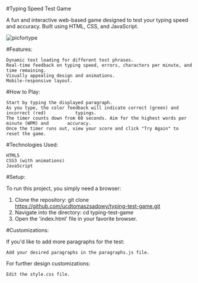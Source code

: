 #Typing Speed Test Game

A fun and interactive web-based game designed to test your typing speed and accuracy. Built using HTML, CSS, and JavaScript.

![picfortype](https://github.com/ucdtomaszsadowy/Typing-Test-Game/assets/102903177/1db97d51-ea66-4fa4-b77e-8f770e11116c)

#Features:

    Dynamic text loading for different test phrases.
    Real-time feedback on typing speed, errors, characters per minute, and time remaining.
    Visually appealing design and animations.
    Mobile-responsive layout.

#How to Play:

    Start by typing the displayed paragraph.
    As you type, the color feedback will indicate correct (green) and incorrect (red)           typings.
    The timer counts down from 60 seconds. Aim for the highest words per minute (WPM) and       accuracy.
    Once the timer runs out, view your score and click "Try Again" to reset the game.

#Technologies Used:

    HTML5
    CSS3 (with animations)
    JavaScript

#Setup:

To run this project, you simply need a browser:
1. Clone the repository: git clone https://github.com/ucdtomaszsadowy/typing-test-game.git
2. Navigate into the directory: cd typing-test-game
3. Open the 'index.html' file in your favorite browser.

#Customizations:

If you'd like to add more paragraphs for the test:

    Add your desired paragraphs in the paragraphs.js file.

For further design customizations:

    Edit the style.css file.

